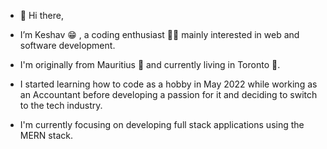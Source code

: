- 👋 Hi there,
-  I’m Keshav 😁 , a coding enthusiast 🧑‍💻  mainly interested in web and software development.
  
-  I'm originally from Mauritius 🦤 and currently living in Toronto 🍁.

-  I started learning how to code as a hobby in May 2022 while working as an Accountant before developing a passion for it and deciding to switch to the tech industry.

-  I'm currently focusing on developing full stack applications using the MERN stack.
  
  


<!---
keshav1207/keshav1207 is a ✨ special ✨ repository because its `README.md` (this file) appears on your GitHub profile.
You can click the Preview link to take a look at your changes.
--->
